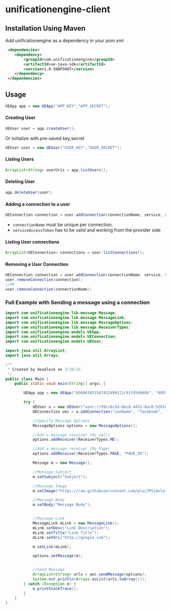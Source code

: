 # unificationengine-client

## Installation Using Maven

Add unificationengine as a dependency in your pom.xml
```xml
 <dependencies>
    <dependency>
        <groupId>com.unificationengine</groupId>
        <artifactId>ue-java-sdk</artifactId>
        <version>1.0-SNAPSHOT</version>
    </dependency>
 </dependencies>
```

## Usage

```java
UEApp app = new UEApp("APP_KEY","APP_SECRET");
```

#### Creating User
```java
UEUser user = app.createUser();
```
Or initialize with pre-saved key,secret
```java
UEUser user = new UEUser("USER_KEY","USER_SECRET");
```

#### Listing Users
```java
ArrayList<String> userUris = app.listUsers();
```

#### Deleting User
```java
app.deleteUser(user);
```

#### Adding a connection to a user
```java
UEConnection connection = user.addConnection(connectionName, service, serviceAccessToken)
```

- `connectionName` must be unique per connection.
- `serviceAccessToken` has to be valid and working from the provider side


#### Listing User connections
```java
ArrayList<UEConnection> connections = user.listConnections();
```

#### Removing a User Connection
```java
UEConnection connection = user.addConnection(connectionName, service, serviceAccessToken);
user.removeConnection(connection);
//OR
user.removeConnection(connectionName);
```


### Full Example with Sending a message using a connection
```java
import com.unificationengine.lib.message.Message;
import com.unificationengine.lib.message.MessageLink;
import com.unificationengine.lib.message.MessageOptions;
import com.unificationengine.lib.message.ReceiverTypes;
import com.unificationengine.models.UEApp;
import com.unificationengine.models.UEConnection;
import com.unificationengine.models.UEUser;

import java.util.ArrayList;
import java.util.Arrays;

/**
 * Created by deadlock on 3/30/16.
 */
public class Main {
    public static void main(String[] args) {

        UEApp app = new UEApp("b56063451547432d99111c91fd5d968b", "695590bcf875546bf85c6358d3512ef8");

        try {
            UEUser u = new UEUser("user://59cc6c5d-6bc8-4431-8ac0-5201e347b08d:ae600287-5943-4c0d-994f-62b3fcc2ceb1@");
            UEConnection uec = u.addConnection("conName", "facebook", "CAACEdEose0cBACUuDCesj7DMZCEgZBilF8cIoHN1Pl8snkNPjycL59ziltQowf2utbdW4oBSX7x0fNrs1jZA5oW42cdFzfUYFHCB4g6gOtBiDkkZCDWSsnvh8a53ZCfFj3cdv3i3YTZClCCr1NgMpf9U6NXI7Iy1de2lZB2jEmFf1ZBD7vOWulxT9X8AQk9R4pyTL46JTdtUEAZDZD");

            //Specify Message Options
            MessageOptions options = new MessageOptions();

            //Add a message receiver (My wall)
            options.addReceiver(ReceiverTypes.ME);

            //Add a message receiver (My Page)
            options.addReceiver(ReceiverTypes.PAGE, "PAGE_ID");

            Message m = new Message();

            //Message Subject
            m.setSubject("Subject");

            //Message Image
            m.setImage("https://raw.githubusercontent.com/plu/JPSimulatorHacks/master/Data/test.png");

            //Message Body
            m.setBody("Message Body");


            //Message Link
            MessageLink mLink = new MessageLink();
            mLink.setDesc("Link Description");
            mLink.setTitle("Link Title");
            mLink.setUri("http://google.com");

            m.setLink(mLink);

            options.setMessage(m);


            //Send Message
            ArrayList<String> urls = uec.sendMessage(options);
            System.out.println(Arrays.asList(urls.toArray()));
        } catch (Exception e) {
            e.printStackTrace();
        }
    }
}

```








[npm-image]: https://badge.fury.io/js/unificationengine-client.svg
[npm-url]: https://npmjs.org/package/unificationengine-client
[travis-image]: https://travis-ci.org/daedlock/unificationengine-client.svg?branch=master
[travis-url]: https://travis-ci.org/daedlock/unificationengine-client
[daviddm-image]: https://david-dm.org/daedlock/unificationengine-client.svg?theme=shields.io
[daviddm-url]: https://david-dm.org/daedlock/unificationengine-client
